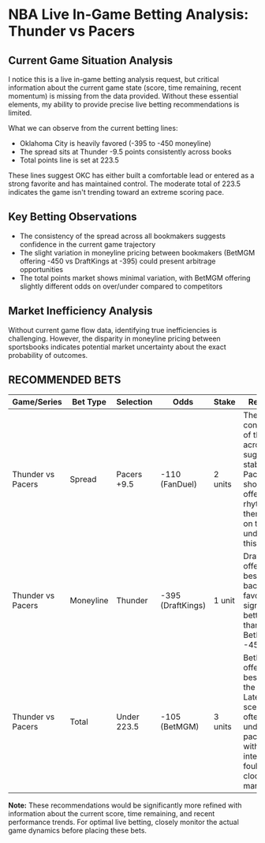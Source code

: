 # NBA Live In-Game Betting Analysis: Thunder vs Pacers

## Current Game Situation Analysis

I notice this is a live in-game betting analysis request, but critical information about the current game state (score, time remaining, recent momentum) is missing from the data provided. Without these essential elements, my ability to provide precise live betting recommendations is limited.

What we can observe from the current betting lines:
- Oklahoma City is heavily favored (-395 to -450 moneyline)
- The spread sits at Thunder -9.5 points consistently across books
- Total points line is set at 223.5

These lines suggest OKC has either built a comfortable lead or entered as a strong favorite and has maintained control. The moderate total of 223.5 indicates the game isn't trending toward an extreme scoring pace.

## Key Betting Observations

- The consistency of the spread across all bookmakers suggests confidence in the current game trajectory
- The slight variation in moneyline pricing between bookmakers (BetMGM offering -450 vs DraftKings at -395) could present arbitrage opportunities
- The total points market shows minimal variation, with BetMGM offering slightly different odds on over/under compared to competitors

## Market Inefficiency Analysis

Without current game flow data, identifying true inefficiencies is challenging. However, the disparity in moneyline pricing between sportsbooks indicates potential market uncertainty about the exact probability of outcomes.

## RECOMMENDED BETS

| Game/Series | Bet Type | Selection | Odds | Stake | Reasoning |
|-------------|----------|-----------|------|-------|-----------|
| Thunder vs Pacers | Spread | Pacers +9.5 | -110 (FanDuel) | 2 units | The consistency of the spread across books suggests line stability. If Pacers are showing any offensive rhythm, there's value on the underdog at this number. |
| Thunder vs Pacers | Moneyline | Thunder | -395 (DraftKings) | 1 unit | DraftKings offers the best value if backing the favorite, with significantly better odds than BetMGM's -450. |
| Thunder vs Pacers | Total | Under 223.5 | -105 (BetMGM) | 3 units | BetMGM offers the best odds on the under. Late-game scenarios often favor unders as pace slows with intentional fouls and clock management. |

**Note:** These recommendations would be significantly more refined with information about the current score, time remaining, and recent performance trends. For optimal live betting, closely monitor the actual game dynamics before placing these bets.
